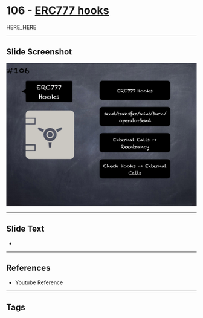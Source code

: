 # 106 - [ERC777 hooks](ERC777%20hooks.md)

HERE_HERE

___
## Slide Screenshot
![0106.png](../../images/pitfalls_and_best_practices201/106.png)
___
## Slide Text
- 
___
## References
- Youtube Reference
___
## Tags